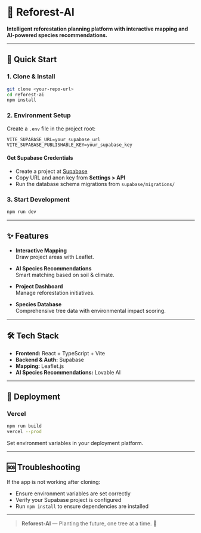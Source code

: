 # 🌳 Reforest-AI

**Intelligent reforestation planning platform with interactive mapping and AI-powered species recommendations.**

---

## 🚀 Quick Start

### 1. Clone & Install

```bash
git clone <your-repo-url>
cd reforest-ai
npm install
```

### 2. Environment Setup

Create a `.env` file in the project root:

```
VITE_SUPABASE_URL=your_supabase_url
VITE_SUPABASE_PUBLISHABLE_KEY=your_supabase_key
```

#### Get Supabase Credentials

- Create a project at [Supabase](https://supabase.com/)
- Copy URL and anon key from **Settings > API**
- Run the database schema migrations from `supabase/migrations/`

### 3. Start Development

```bash
npm run dev
```

---

## ✨ Features

- **Interactive Mapping**  
  Draw project areas with Leaflet.

- **AI Species Recommendations**  
  Smart matching based on soil & climate.

- **Project Dashboard**  
  Manage reforestation initiatives.

- **Species Database**  
  Comprehensive tree data with environmental impact scoring.

---

## 🛠️ Tech Stack

- **Frontend:** React + TypeScript + Vite
- **Backend & Auth:** Supabase
- **Mapping:** Leaflet.js
- **AI Species Recommendations:** Lovable AI

---

## 🚀 Deployment

### Vercel

```bash
npm run build
vercel --prod
```

Set environment variables in your deployment platform.

---

## 🆘 Troubleshooting

If the app is not working after cloning:

- Ensure environment variables are set correctly
- Verify your Supabase project is configured
- Run `npm install` to ensure dependencies are installed

---

> **Reforest-AI** — Planting the future, one tree at a time. 🌱
